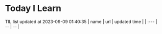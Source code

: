 # Today I Learn 
TIL list updated at 2023-09-09 01:40:35
| name | url | updated time |
| :--- | -- | -- |
